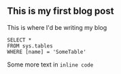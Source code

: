 ## This is my first blog post

This is where I'd be writing my blog

 ```tsql
 SELECT *
 FROM sys.tables
 WHERE [name] = 'SomeTable'
 ```

Some more text in `inline code`
